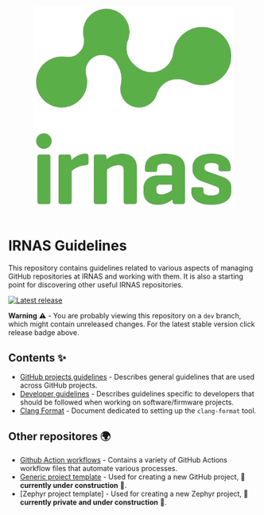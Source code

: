 <p align="center">
  <img src="images/irnas-logo.png" alt="irnas-logo" width=400 ><br><br>
</p>


# IRNAS Guidelines

This repository contains guidelines related to various aspects of managing GitHub repositories at IRNAS and working with them.
It is also a starting point for discovering other useful IRNAS repositories.

<a href="https://github.com/IRNAS/irnas-guidelines-docs/releases/latest">
<img src="https://img.shields.io/github/v/release/irnas/irnas-guidelines-docs?color=g&label=latest%20release" alt="Latest release">
</a>

**Warning** ⚠️ - You are probably viewing this repository on a `dev` branch, which might contain unreleased changes.
For the latest stable version click release badge above.

## Contents ✨

* [GitHub projects guidelines] - Describes general guidelines that are used across GitHub projects.
* [Developer guidelines] - Describes guidelines specific to developers that should be followed when working on software/firmware projects.
* [Clang Format] - Document dedicated to setting up the `clang-format` tool.

## Other repositores 🌍

* [Github Action workflows] - Contains a variety of GitHub Actions workflow files that automate various processes.
* [Generic project template] - Used for creating a new GitHub project, 🚧 **currently under construction** 🚧.
* [Zephyr project template] - Used for creating a new Zephyr project, 🚧 **currently private and under construction** 🚧.


[GitHub projects guidelines]: docs/github_projects_guidelines.md
[Developer guidelines]: docs/developer_guidelines.md
[Clang Format]: clang-format/README.md
[Github Action workflows]: https://github.com/IRNAS/irnas-workflows-software
[Generic project template]: https://github.com/IRNAS/irnas-projects-template
